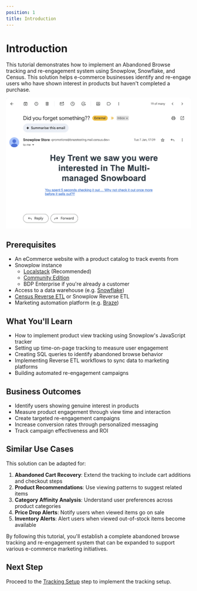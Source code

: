 ```yaml
---
position: 1
title: Introduction
---
```


# Introduction

This tutorial demonstrates how to implement an Abandoned Browse tracking and re-engagement system using Snowplow, Snowflake, and Census. This solution helps e-commerce businesses identify and re-engage users who have shown interest in products but haven't completed a purchase.

![Abandoned Browse](images/retl-email.png)

## Prerequisites

- An eCommerce website with a product catalog to track events from
- Snowplow instance
    - [Localstack](https://github.com/snowplow-incubator/snowplow-local) (Recommended)
    - [Community Edition](/docs/get-started/snowplow-community-edition)
    - BDP Enterprise if you're already a customer
- Access to a data warehouse (e.g. [Snowflake](https://www.snowflake.com))
- [Census Reverse ETL](https://www.getcensus.com) or Snowplow Reverse ETL
- Marketing automation platform (e.g. [Braze](https://www.braze.com))

## What You'll Learn

- How to implement product view tracking using Snowplow's JavaScript tracker
- Setting up time-on-page tracking to measure user engagement
- Creating SQL queries to identify abandoned browse behavior
- Implementing Reverse ETL workflows to sync data to marketing platforms
- Building automated re-engagement campaigns

## Business Outcomes

- Identify users showing genuine interest in products
- Measure product engagement through view time and interaction
- Create targeted re-engagement campaigns
- Increase conversion rates through personalized messaging
- Track campaign effectiveness and ROI

## Similar Use Cases

This solution can be adapted for:

1. **Abandoned Cart Recovery**: Extend the tracking to include cart additions and checkout steps
2. **Product Recommendations**: Use viewing patterns to suggest related items
3. **Category Affinity Analysis**: Understand user preferences across product categories
4. **Price Drop Alerts**: Notify users when viewed items go on sale
5. **Inventory Alerts**: Alert users when viewed out-of-stock items become available

By following this tutorial, you'll establish a complete abandoned browse tracking and re-engagement system that can be expanded to support various e-commerce marketing initiatives.

## Next Step

Proceed to the [Tracking Setup](./tracking-setup.md) step to implement the tracking setup.